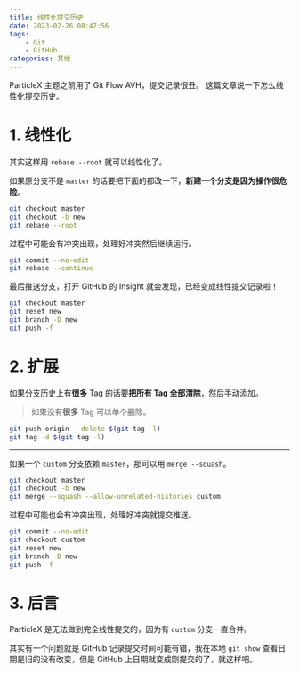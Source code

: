 ```yaml
---
title: 线性化提交历史
date: 2023-02-26 08:47:56
tags:
    - Git
    - GitHub
categories: 其他
---
```


ParticleX 主题之前用了 Git Flow AVH，提交记录很丑。
这篇文章说一下怎么线性化提交历史。

<!-- more -->

# 1. 线性化

其实这样用 `rebase --root` 就可以线性化了。

如果原分支不是 `master` 的话要把下面的都改一下，**新建一个分支是因为操作很危险**。

```bash
git checkout master
git checkout -b new
git rebase --root
```

过程中可能会有冲突出现，处理好冲突然后继续运行。

```bash
git commit --no-edit
git rebase --continue
```

最后推送分支，打开 GitHub 的 Insight 就会发现，已经变成线性提交记录啦！

```bash
git checkout master
git reset new
git branch -D new
git push -f
```

# 2. 扩展

如果分支历史上有**很多** Tag 的话要**把所有 Tag 全部清除**，然后手动添加。

> 如果没有**很多** Tag 可以单个删除。

```bash
git push origin --delete $(git tag -l)
git tag -d $(git tag -l)
```

---

如果一个 `custom` 分支依赖 `master`，那可以用 `merge --squash`。

```bash
git checkout master
git checkout -b new
git merge --squash --allow-unrelated-histories custom
```

过程中可能也会有冲突出现，处理好冲突就提交推送。

```bash
git commit --no-edit
git checkout custom
git reset new
git branch -D new
git push -f
```

# 3. 后言

ParticleX 是无法做到完全线性提交的，因为有 `custom` 分支一直合并。

其实有一个问题就是 GitHub 记录提交时间可能有错，我在本地 `git show` 查看日期是旧的没有改变，但是 GitHub 上日期就变成刚提交的了，就这样吧。
